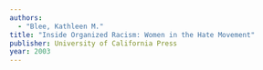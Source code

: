 ```yaml
---
authors:
  - "Blee, Kathleen M."
title: "Inside Organized Racism: Women in the Hate Movement"
publisher: University of California Press
year: 2003
---
```


